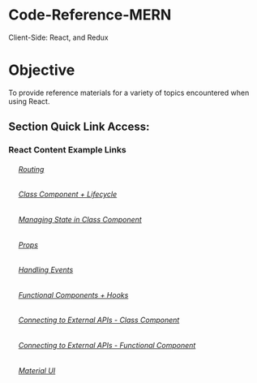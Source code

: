 # Code-Reference-MERN
Client-Side: React, and Redux

# Objective
To provide reference materials for a variety of topics encountered when using React.

## Section Quick Link Access:

### React Content Example Links
###### &nbsp;&nbsp;&nbsp;&nbsp; [Routing](https://github.com/Swhite215/Code-Reference-React/blob/master/final_state/src/App.js)
###### &nbsp;&nbsp;&nbsp;&nbsp; [Class Component + Lifecycle](https://github.com/Swhite215/Code-Reference-React/blob/master/final_state/src/components/Lifecycle/Lifecycle.js)
###### &nbsp;&nbsp;&nbsp;&nbsp; [Managing State in Class Component](https://github.com/Swhite215/Code-Reference-React/blob/master/final_state/src/components/State/State.js)
###### &nbsp;&nbsp;&nbsp;&nbsp; [Props](https://github.com/Swhite215/Code-Reference-React/blob/master/final_state/src/components/DataChild/DataChild.js)
###### &nbsp;&nbsp;&nbsp;&nbsp; [Handling Events](https://github.com/Swhite215/Code-Reference-React/blob/master/final_state/src/components/Events/Events.js)
###### &nbsp;&nbsp;&nbsp;&nbsp; [Functional Components + Hooks](https://github.com/Swhite215/Code-Reference-React/blob/master/final_state/src/components/Hooks/Hooks.js)
###### &nbsp;&nbsp;&nbsp;&nbsp; [Connecting to External APIs - Class Component](https://github.com/Swhite215/Code-Reference-React/blob/master/final_state/src/components/ClassRequest/ClassRequest.js)
###### &nbsp;&nbsp;&nbsp;&nbsp; [Connecting to External APIs - Functional Component](https://github.com/Swhite215/Code-Reference-React/blob/master/final_state/src/components/FunctionalRequest/FunctionalRequest.js)
###### &nbsp;&nbsp;&nbsp;&nbsp; [Material UI](https://github.com/Swhite215/Code-Reference-React/blob/master/final_state/src/components/MaterialUI/MaterialUI.js)
